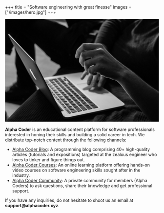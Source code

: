 +++
title = "Software engineering with great finesse"
images = ["/images/hero.jpg"]
+++

![](/images/hero.jpg)

__Alpha Coder__ is an educational content platform for software professionals interested in honing their skills and building a solid career in tech. We distribute top-notch content through the following channels:

- [Alpha Coder Blog](/blog/): A programming blog comprising 40+ high-quality articles (tutorials and expositions) targeted at the zealous engineer who loves to tinker and figure things out.
- [Alpha Coder Courses](https://courses.alphacoder.xyz): An online learning platform offering hands-on video courses on software engineering skills sought after in the industry.
- [Alpha Coder Community](https://community.alphacoder.xyz): A private community for members (Alpha Coders) to ask questions, share their knowledge and get professional support.

If you have any inquiries, do not hesitate to shoot us an email at __support@alphacoder.xyz__.